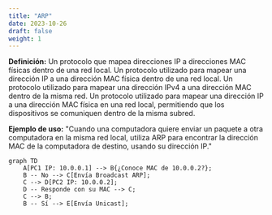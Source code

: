 ```yaml
---
title: "ARP"
date: 2023-10-26
draft: false
weight: 1
---
```


**Definición:** Un protocolo que mapea direcciones IP a direcciones MAC físicas dentro de una red local. Un protocolo utilizado para mapear una dirección IP a una dirección MAC física dentro de una red local. Un protocolo utilizado para mapear una dirección IPv4 a una dirección MAC dentro de la misma red. Un protocolo utilizado para mapear una dirección IP a una dirección MAC física en una red local, permitiendo que los dispositivos se comuniquen dentro de la misma subred.

**Ejemplo de uso:** "Cuando una computadora quiere enviar un paquete a otra computadora en la misma red local, utiliza ARP para encontrar la dirección MAC de la computadora de destino, usando su dirección IP."

```mermaid
graph TD
    A[PC1 IP: 10.0.0.1] --> B{¿Conoce MAC de 10.0.0.2?};
    B -- No --> C[Envía Broadcast ARP];
    C --> D[PC2 IP: 10.0.0.2];
    D -- Responde con su MAC --> C;
    C --> B;
    B -- Sí --> E[Envía Unicast];

